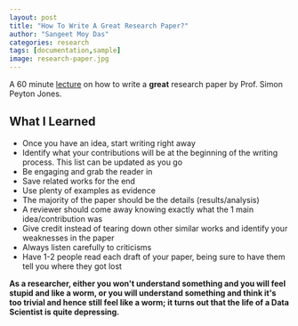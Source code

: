 ```yaml
---
layout: post
title: "How To Write A Great Research Paper?"
author: "Sangeet Moy Das"
categories: research
tags: [documentation,sample]
image: research-paper.jpg
---
```


A 60 minute [lecture](https://youtu.be/WP-FkUaOcOM) on how to write a <b>great</b> research paper by Prof. Simon Peyton Jones.

## What I Learned ##
*  Once you have an idea, start writing right away
*  Identify what your contributions will be at the beginning of the writing process. This list can be updated as you go
*  Be engaging and grab the reader in
*  Save related works for the end
*  Use plenty of examples as evidence
*  The majority of the paper should be the details (results/analysis)
*  A reviewer should come away knowing exactly what the 1 main idea/contribution was
*  Give credit instead of tearing down other similar works and identify your weaknesses in the paper
*  Always listen carefully to criticisms
*  Have 1-2 people read each draft of your paper, being sure to have them tell you where they got lost	


<b>As a researcher, either you won't understand something and you will feel stupid and like a worm, or you will understand something and think it's too trivial and hence still feel like a worm; it turns out that the life of a Data Scientist is quite depressing.</b>